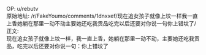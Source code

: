 
OP: u/rebutv  
原始地址: /r/FakeYoumo/comments/1dnxxef/现在追女孩子就像上坟一样我一直上香她躺在那里一动不动主要她还吃我贡品吃完以后还要对你说一句你上错坟了/  
正文:  
现在追女孩子就像上坟一样，我一直上香，她躺在那里一动不动，主要她还吃我贡品，吃完以后还要对你说一句：你上错坟了  


